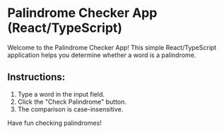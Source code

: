 # Palindrome Checker App (React/TypeScript)

Welcome to the Palindrome Checker App! This simple React/TypeScript application helps you determine whether a word is a palindrome.

## Instructions:

1. Type a word in the input field.
2. Click the "Check Palindrome" button.
3. The comparison is case-insensitive.


Have fun checking palindromes!